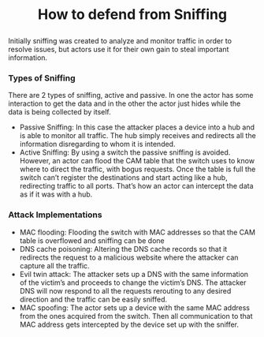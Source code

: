 # <p align="center"> How to defend from Sniffing
Initially sniffing was created to analyze and monitor traffic in order to resolve issues, but actors use it for their own gain to steal important information. 

### Types of Sniffing
There are 2 types of sniffing, active and passive. In one the actor has some interaction to get the data and in the other the actor just hides while the data is being collected by itself.

* Passive Sniffing: In this case the attacker places a device into a hub and is able to monitor all traffic. The hub simply receives and redirects all the information disregarding to whom it is intended.
* Active Sniffing: By using a switch the passive sniffing is avoided. However, an actor can flood the CAM table that the switch uses to know where to direct the traffic, with bogus requests. Once the table is full the switch can’t register the destinations and start acting like a hub, redirecting traffic to all ports. That’s how an actor can intercept the data as if it was with a hub. 

### Attack Implementations
* MAC flooding: Flooding the switch with MAC addresses so that the CAM table is overflowed and sniffing can be done
* DNS cache poisoning: Altering the DNS cache records so that it redirects the request to a malicious website where the attacker can capture all the traffic.
* Evil twin attack: The attacker sets up a DNS with the same  information of the victim’s and proceeds to change the victim’s DNS. The attacker DNS will now respond to all the requests  rerouting to any desired direction and the traffic can be easily sniffed.
* MAC spoofing: The actor sets up a device with the same MAC address from the ones acquired from the switch. Then all communication to that MAC address gets intercepted by the device set up with the sniffer.

